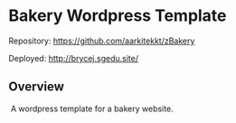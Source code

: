 # Bakery Wordpress Template

Repository: https://github.com/aarkitekkt/zBakery

Deployed: http://brycej.sgedu.site/

## Overview
​
A wordpress template for a bakery website.
